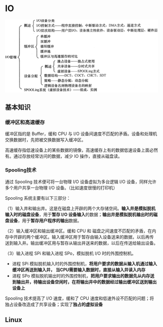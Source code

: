 # IO

![image-20220214195825745](image-20220214195825745.png)

## 基本知识

### 缓冲区和高速缓存

缓冲区指的是 Buffer，缓和 CPU 与 I/O 设备间速度不匹配的矛盾。设备和处理机交换数据时，先把被交换数据写入缓冲区。

高速缓存指低速设备上的某些数据的镜像，高速缓存上有的数据低速设备上面必然有。通过存放经常访问的数据，减少 IO 操作，直接从磁盘读。

### Spooling技术

通过 Spooling 技术便可将一台物理 I/O 设备虚拟为多台逻辑 I/O 设备，同样允许多个用户共享一台物理 I/O 设备。（比如速度很慢的打印机）

Spooling 系统主要有以下三部分：

（1）输入井和输出井。这是在磁盘上开辟的两个大存储空间。**输入井是模拟脱机输入时的磁盘设备**，用于**暂存 I/O 设备输入**的数据；**输出井是模拟脱机输出时的磁盘设备**，用于**暂存用户程序的输出**数据。

（2）输入缓冲区和输出缓冲区。缓和 CPU 和 磁盘之间速度不匹配的矛盾，在内存中开辟的两个缓冲区。输入缓冲区用于暂存由输入设备送来的数据，以后再传 送到输入井。输出缓冲区用与暂存从输出井送来的数据，以后在传送给输出设备。

（3）输入进程 SPi 和输入进程 SPo，模拟脱机 I/O 时的外围控制机。

+ 进程 SPi 模拟脱机输入时的外围控制机，**将用户要求的数据从输入机通过输入缓冲区再送到输入井， 当CPU需要输入数据时，直接从输入井读入内存**
+ 进程 SPo 模拟脱机输出时的外围控制机，**把用户要求输出的数据先从内存送到输出井，待输出设备空闲时，在将输出井中的数据经过输出缓冲区送到输出设备上**

Spooling 技术提高了 I/O 速度，缓和了 CPU 速度和低速外设不匹配的问题；将独占设备改造成了共享设备；实现了**独占的虚拟设备**

## Linux